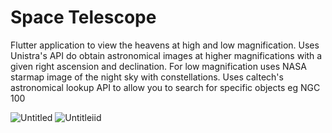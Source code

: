 # Space Telescope

Flutter application to view the heavens at high and low magnification. Uses Unistra's API do obtain astronomical images at higher magnifications with a given right ascension and declination. For low magnification uses NASA starmap image of the night sky with constellations. Uses caltech's astronomical lookup API to allow you to search for specific objects eg NGC 100

![Untitled](https://github.com/user-attachments/assets/e1307738-30a8-4939-8648-8388b2fc5618)
![Untitleiid](https://github.com/user-attachments/assets/7ba3a8b5-2f61-46c0-8cd8-b8c1a425d948)
